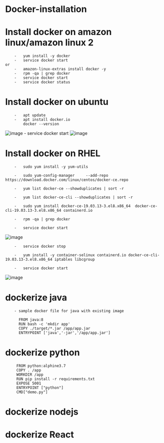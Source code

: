 # Docker-installation

#	Install docker on amazon linux/amazon linux 2
		-	yum install -y docker 
		-	service docker start
	or
		-	amazon-linux-extras install docker -y
		-	rpm -qa | grep docker
		-	service docker start
		-	service docker status
		
#	Install docker on ubuntu
		- 	apt update
		-	apt install docker.io
			docker --version
![image](https://user-images.githubusercontent.com/54719289/105640081-1847be80-5ea2-11eb-97d9-e0257227f235.png)
		-	service docker start
![image](https://user-images.githubusercontent.com/54719289/105640166-842a2700-5ea2-11eb-9c88-74c64bb11571.png)
	
		
#	Install docker on RHEL
	
	
   	 	-	sudo yum install -y yum-utils
		
		-	sudo yum-config-manager     --add-repo     https://download.docker.com/linux/centos/docker-ce.repo
    		
		-	yum list docker-ce --showduplicates | sort -r
    		
		-	yum list docker-ce-cli --showduplicates | sort -r
    		
		-	sudo yum install docker-ce-19.03.13-3.el8.x86_64  docker-ce-cli-19.03.13-3.el8.x86_64 containerd.io
    		
		-	rpm -qa | grep docker
    		
		-	service docker start
		
![image](https://user-images.githubusercontent.com/54719289/105912370-64853100-6051-11eb-9cab-94d5060c5a83.png)
		
		-	service docker stop
    		
		-	yum install -y container-selinux containerd.io docker-ce-cli-19.03.13-3.el8.x86_64 iptables libcgroup
		
		-	service docker start

![image](https://user-images.githubusercontent.com/54719289/105912495-8e3e5800-6051-11eb-9e6b-6f04831b5a8f.png)


#	dockerize java
		- sample docker file for java with existing image
		  
		  FROM java:8
		  RUN bash -c 'mkdir app'
		  COPY ./target/*.jar /app/app.jar
		  ENTRYPOINT ['java','-jar','/app/app.jar']	
			
#	dockerize python
		
		 FROM python:alphine3.7
		 COPY . /app
		 WORKDIR /app
		 RUN pip install -r requirements.txt
		 EXPOSE 5001
		 ENTRYPOINT ["python"]
		 CMD["demo.py"]
		 
#	dockerize nodejs

#	dockerize React
